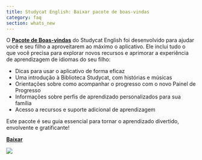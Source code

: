 ```yaml
---
title: Studycat English: Baixar pacote de boas-vindas
category: faq
section: whats_new
---
```

O **[Pacote de Boas-vindas](https://res.cloudinary.com/dam8jh3m8/image/upload/v1731059311/docs/studycat-English-welcome-pack-en.pdf)** do Studycat English foi desenvolvido para ajudar você e seu filho a aproveitarem ao máximo o aplicativo. Ele inclui tudo o que você precisa para explorar novos recursos e aprimorar a experiência de aprendizagem de idiomas do seu filho:

* Dicas para usar o aplicativo de forma eficaz
* Uma introdução à Biblioteca Studycat, com histórias e músicas
* Orientações sobre como acompanhar o progresso com o novo Painel de Progresso
* Informações sobre perfis de aprendizado personalizados para sua família
* Acesso a recursos e suporte adicional de aprendizagem

Este pacote é seu guia essencial para tornar o aprendizado divertido, envolvente e gratificante!

**[Baixar](https://res.cloudinary.com/dam8jh3m8/image/upload/v1731059311/docs/studycat-English-welcome-pack-en.pdf)**

![](https://help.studycat.com/hc/article_attachments/40379484098969)